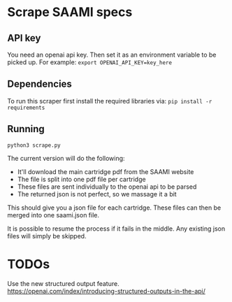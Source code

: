 # Scrape SAAMI specs

## API key
You need an openai api key. Then set it as an environment variable to be picked up. For example:
`export OPENAI_API_KEY=key_here`

## Dependencies
To run this scraper first install the required libraries via:
`pip install -r requirements`

## Running
`python3 scrape.py`

The current version will do the following:
* It'll download the main cartridge pdf from the SAAMI website
* The file is split into one pdf file per cartridge
* These files are sent individually to the openai api to be parsed
* The returned json is not perfect, so we massage it a bit
  
This should give you a json file for each cartridge.
These files can then be merged into one saami.json file.

It is possible to resume the process if it fails in the middle. Any existing json files will simply be skipped.

# TODOs
Use the new structured output feature.
https://openai.com/index/introducing-structured-outputs-in-the-api/